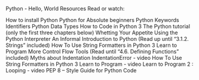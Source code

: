 Python - Hello, World
Resources
Read or watch:

How to install Python
Python for Absolute beginners
Python Keywords Identifiers
Python Data Types
How to Code in Python 3
The Python tutorial (only the first three chapters below)
Whetting Your Appetite
Using the Python Interpreter
An Informal Introduction to Python (Read up until “3.1.2. Strings” included)
How To Use String Formatters in Python 3
Learn to Program
More Control Flow Tools (Read until “4.6. Defining Functions” included)
Myths about Indentation
IndentationError - video
How To Use String Formatters in Python 3
Learn to Program - video
Learn to Program 2 : Looping - video
PEP 8 – Style Guide for Python Code
